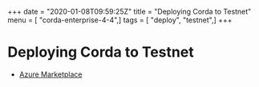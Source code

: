 +++
date = "2020-01-08T09:59:25Z"
title = "Deploying Corda to Testnet"
menu = [ "corda-enterprise-4-4",]
tags = [ "deploy", "testnet",]
+++


# Deploying Corda to Testnet


* [Azure Marketplace](azure-vm.md)



